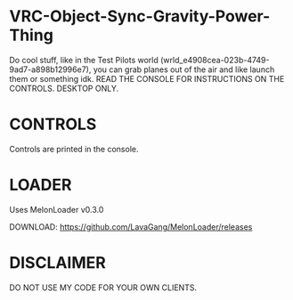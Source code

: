 # VRC-Object-Sync-Gravity-Power-Thing

Do cool stuff, like in the Test Pilots world (wrld_e4908cea-023b-4749-9ad7-a898b12996e7), you can grab planes out of the air and like launch them or something idk.
READ THE CONSOLE FOR INSTRUCTIONS ON THE CONTROLS.
DESKTOP ONLY.

# CONTROLS

Controls are printed in the console.

# LOADER

Uses MelonLoader v0.3.0

DOWNLOAD:
https://github.com/LavaGang/MelonLoader/releases


# DISCLAIMER

DO NOT USE MY CODE FOR YOUR OWN CLIENTS.
